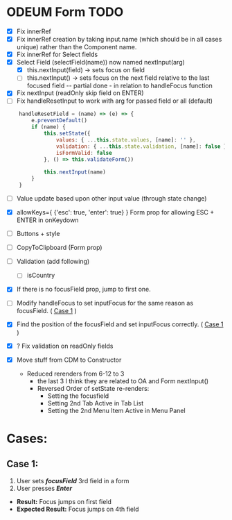 # ODEUM Form TODO

- [x] Fix innerRef <!--or resolve with querySelectorAll + Fix focusField(name) -->
- [x] Fix innerRef creation by taking input.name (which should be in all cases unique) rather than the Component name.
- [x] Fix innerRef for Select fields
- [x] Select Field (selectField(name))  now named nextInput(arg)
	- [x] this.nextInput(field) -> sets focus on field
	- [ ] this.nextInput() -> sets focus on the next field relative to the last focused field -- partial done - in relation to handleFocus function
- [x] Fix nextInput (readOnly skip field on ENTER)
- [ ] Fix handleResetInput to work with arg for passed field or all (default)
		<!-- Need more details on this 
		Press ESC and reset only the current field?
		Only reset the value in args (name) or default reset all, created alternative handleResetField(name) -->
```js
	handleResetField = (name) => (e) => {
		e.preventDefault()
		if (name) {
			this.setState({ 
				values: { ...this.state.values, [name]: '' }, 
				validation: { ...this.state.validation, [name]: false },
				isFormValid: false 
			}, () => this.validateForm())
			
			this.nextInput(name)
		}
	}
```
- [ ] Value update based upon other input value (through state change)
		<!-- Need more details on this 
		The value of one field is based upon the value of a prior, ex. 
		Select Field = Country = Denmark then Phone Prefix = +45 -->

- [x] allowKeys={ {'esc': true, 'enter': true} } Form prop for allowing ESC + ENTER in onKeydown
- [ ] Buttons + style
- [ ] CopyToClipboard (Form prop)
		<!-- why would a user need to copy to clipboard the form values? 
		To remember something you enter into a form and save it elsewhere-->
- [ ] Validation (add following)
	- [ ] isCountry

- [x] If there is no focusField prop, jump to first one.
- [ ] Modify handleFocus to set inputFocus for the same reason as focusField. ( [Case 1](#Case-1) )
- [x] Find the position of the focusField and set inputFocus correctly. ( [Case 1](#Case-1) )

- [x] ? Fix validation on readOnly fields
		<!-- why do we need validation on an input that basically can't be edited ? 
		If dev/user passes validation to a readonly field -->
- [x] Move stuff from CDM to Constructor 
	- Reduced rerenders from 6-12 to 3 
		- the last 3 I think they are related to OA and Form nextInput()
		- Reversed Order of setState re-renders: 
			- Setting the focusfield
			- Setting 2nd Tab Active in Tab List 
			- Setting the 2nd Menu Item Active in Menu Panel
 

# Cases: 
## Case 1: 

1. User sets _**focusField**_ 3rd field in a form
2. User presses _**Enter**_

-  **Result:** Focus jumps on first field
- **Expected Result:** Focus jumps on 4th field




